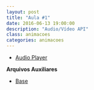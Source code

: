 ```yaml
---
layout: post
title: "Aula #1"
date: 2016-06-13 19:00:00
description: "Audio/Vídeo API"
class: animacoes
categories: animacoes
---
```


- [Audio Player](http://www.slideshare.net/jrmessias/ferramentas-para-animaes-de-sites-udio)

**Arquivos Auxiliares**
- [Base](https://www.dropbox.com/s/ox5wof5gxd6r79i/animacoes_audio.zip?dl=0)